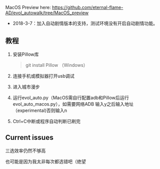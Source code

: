 
MacOS Preview here: https://github.com/eternal-flame-AD/evol_autowalk/tree/MacOS_preview

* 2018-3-7：加入自动剧情版本的支持，测试环境没有开启自动剧情功能。

## 教程

1. 安装Pillow库
	 > git install Pillow                             （Windows）

2. 连接手机或模拟器打开usb调试 

3. 进入城市漫步

4. 运行evol_auto.py（MacOS需自行配置adb和Pillow后运行evol_auto_macos.py），如需要网络ADB 输入y之后输入地址（experimental)否则输入n

5. Ctrl+C中断或程序自动判断已刷完 

## Current issues

三选效率仍然不够高

也可能是因为我太非每次都选错吧（绝望

